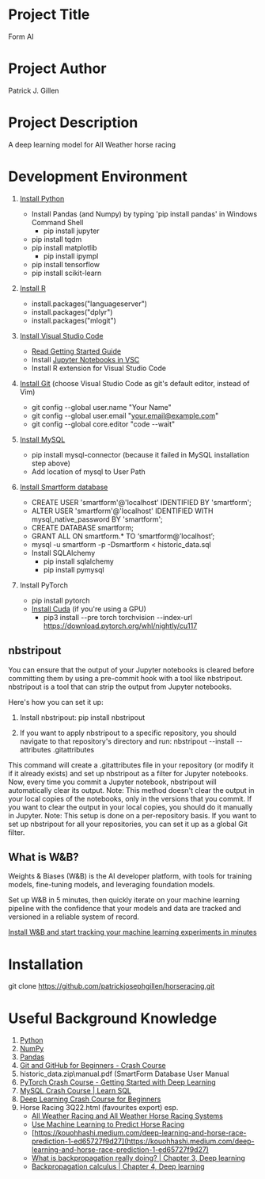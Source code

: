 # Project Title

Form AI

# Project Author

Patrick J. Gillen

# Project Description

A deep learning model for All Weather horse racing

# Development Environment

1. [Install Python](https://www.python.org/downloads/)
	* Install Pandas (and Numpy) by typing 'pip install pandas' in Windows Command Shell
		* pip install jupyter
	* pip install tqdm
	* pip install matplotlib
		* pip install ipympl
	* pip install tensorflow
	* pip install scikit-learn

2. [Install R](https://cran.ma.imperial.ac.uk/)
	* install.packages("languageserver")
	* install.packages("dplyr")
	* install.packages("mlogit")

3. [Install Visual Studio Code](https://code.visualstudio.com/)
	* [Read Getting Started Guide](https://code.visualstudio.com/docs/?dv=win)
	* Install [Jupyter Notebooks in VSC](https://code.visualstudio.com/docs/datascience/jupyter-notebooks)
	* Install R extension for Visual Studio Code

4. [Install Git](https://git-scm.com/download/win) (choose Visual Studio Code as git's default editor, instead of Vim)
	* git config --global user.name "Your Name"
	* git config --global user.email "your.email@example.com"
	* git config --global core.editor "code --wait"

5. [Install MySQL](https://dev.mysql.com/downloads/installer/)
	* pip install mysql-connector (because it failed in MySQL installation step above)
	* Add location of mysql to User Path

6. [Install Smartform database](https://drive.google.com/drive/folders/1BRLT4uH0gtgwt-3MZUrW9raPXsO1-0aM?usp=sharing)
	* CREATE USER 'smartform'@'localhost' IDENTIFIED BY 'smartform';
	* ALTER USER 'smartform'@'localhost' IDENTIFIED WITH mysql_native_password BY 'smartform';
	* CREATE DATABASE smartform;
	* GRANT ALL ON smartform.* TO ‘smartform@’localhost’;
	* mysql -u smartform -p -Dsmartform < historic_data.sql
	* Install SQLAlchemy
		* pip install sqlalchemy
		* pip install pymysql

7. Install PyTorch
	* pip install pytorch	
	* [Install Cuda](https://developer.nvidia.com/cuda-downloads?target_os=Windows&target_arch=x86_64&target_version=10&target_type=exe_network) (if you're using a GPU)
		* pip3 install --pre torch torchvision --index-url https://download.pytorch.org/whl/nightly/cu117

## nbstripout

You can ensure that the output of your Jupyter notebooks is cleared before committing them by using a pre-commit hook with a tool like nbstripout. nbstripout is a tool that can strip the output from Jupyter notebooks.

Here's how you can set it up:

1. Install nbstripout:
	pip install nbstripout 

2. If you want to apply nbstripout to a specific repository, you should navigate to that repository's directory and run:
	nbstripout --install --attributes .gitattributes 

This command will create a .gitattributes file in your repository (or modify it if it already exists) and set up nbstripout as a filter for Jupyter notebooks.
Now, every time you commit a Jupyter notebook, nbstripout will automatically clear its output.
Note: This method doesn't clear the output in your local copies of the notebooks, only in the versions that you commit. If you want to clear the output in your local copies, you should do it manually in Jupyter.
Note: This setup is done on a per-repository basis. If you want to set up nbstripout for all your repositories, you can set it up as a global Git filter.

## What is W&B?

Weights & Biases (W&B) is the AI developer platform, with tools for training models, fine-tuning models, and leveraging foundation models.

Set up W&B in 5 minutes, then quickly iterate on your machine learning pipeline with the confidence that your models and data are tracked and versioned in a reliable system of record.

[Install W&B and start tracking your machine learning experiments in minutes](https://docs.wandb.ai/quickstart)

# Installation

git clone https://github.com/patrickjosephgillen/horseracing.git

# Useful Background Knowledge

1. [Python](https://docs.python.org/3/tutorial/index.html)
2. [NumPy](https://numpy.org/doc/stable/user/absolute_beginners.html)
3. [Pandas](https://pandas.pydata.org/docs/getting_started/index.html)
4. [Git and GitHub for Beginners - Crash Course](https://www.youtube.com/watch?v=RGOj5yH7evk)
5. historic_data.zip\manual.pdf (SmartForm Database User Manual
6. [PyTorch Crash Course - Getting Started with Deep Learning](https://www.youtube.com/watch?v=OIenNRt2bjg)
7. [MySQL Crash Course | Learn SQL](https://www.youtube.com/watch?v=9ylj9NR0Lcg)
8. [Deep Learning Crash Course for Beginners](https://www.youtube.com/watch?v=VyWAvY2CF9c)
9. Horse Racing 3Q22.html (favourites export) esp.
 	* [All Weather Racing and All Weather Horse Racing Systems](https://betting-sites.me.uk/all-weather-horse-racing-systems/#:~:text=%20Six%20Quick%20Facts%20About%20All%20Weather%20Races,horses%20since%20they%20are%20either%20inexperienced...%20More%20)
	* [Use Machine Learning to Predict Horse Racing](https://towardsdatascience.com/use-machine-learning-to-predict-horse-racing-4f1111fb6ced)
 	* [https://kouohhashi.medium.com/deep-learning-and-horse-race-prediction-1-ed65727f9d27](https://kouohhashi.medium.com/deep-learning-and-horse-race-prediction-1-ed65727f9d27)
 	* [What is backpropagation really doing? | Chapter 3, Deep learning](https://m.youtube.com/watch?v=Ilg3gGewQ5U&t=36s)
	* [Backpropagation calculus | Chapter 4, Deep learning](https://www.youtube.com/watch?v=tIeHLnjs5U8&ab_channel=3Blue1Brown)

